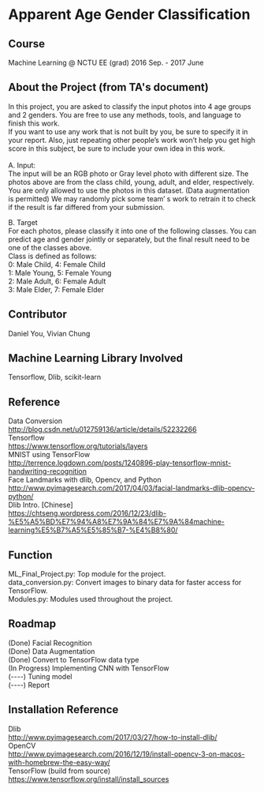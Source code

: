 # Apparent Age Gender Classification

## Course
Machine Learning @ NCTU EE (grad) 2016 Sep. - 2017 June

## About the Project (from TA's document)
In this project, you are asked to classify the input photos into 4 age groups and 2 genders. You are free to use any methods, tools, and language to finish this work. <br/>
If you want to use any work that is not built by you, be sure to specify it in your report. Also, just repeating other people’s work won’t help you get high score in this subject, be sure to include your own idea in this work. <br/> <br/>
A. Input: <br/>
The input will be an RGB photo or Gray level photo with different size. The photos above are from the class child, young, adult, and elder, respectively. <br/>
You are only allowed to use the photos in this dataset. (Data augmentation is permitted) We may randomly pick some team’ s work to retrain it to check if the result is far differed from your submission. <br/>

B. Target <br/>
For each photos, please classify it into one of the following classes. You can predict age and gender jointly or separately, but the final result need to be one of the classes above. <br/>
Class is defined as follows: <br/>
0: Male Child, 4: Female Child <br/>
1: Male Young, 5: Female Young <br/>
2: Male Adult, 6: Female Adult <br/>
3: Male Elder, 7: Female Elder <br/>

## Contributor
Daniel You, Vivian Chung

## Machine Learning Library Involved
Tensorflow, Dlib, scikit-learn

## Reference
Data Conversion <br/> 
http://blog.csdn.net/u012759136/article/details/52232266 <br/>
Tensorflow      <br/>
https://www.tensorflow.org/tutorials/layers <br/>
MNIST using TensorFlow <br/>
http://terrence.logdown.com/posts/1240896-play-tensorflow-mnist-handwriting-recognition <br/>
Face Landmarks with dlib, Opencv, and Python <br/>
http://www.pyimagesearch.com/2017/04/03/facial-landmarks-dlib-opencv-python/ <br/>
Dlib Intro. [Chinese] <br/>
https://chtseng.wordpress.com/2016/12/23/dlib-%E5%A5%BD%E7%94%A8%E7%9A%84%E7%9A%84machine-learning%E5%B7%A5%E5%85%B7-%E4%B8%80/ <br/>


## Function
ML\_Final\_Project.py: Top module for the project. <br/>
data\_conversion.py: Convert images to binary data for faster access for TensorFlow.<br />
Modules.py: Modules used throughout the project. <br/>

## Roadmap
(Done) Facial Recognition <br/>
(Done) Data Augmentation  <br/>
(Done) Convert to TensorFlow data type <br/>
(In Progress) Implementing CNN with TensorFlow <br/>
(----) Tuning model <br/>
(----) Report <br/>

## Installation Reference
Dlib <br/>
http://www.pyimagesearch.com/2017/03/27/how-to-install-dlib/ <br/>
OpenCV <br/>
http://www.pyimagesearch.com/2016/12/19/install-opencv-3-on-macos-with-homebrew-the-easy-way/ <br/>
TensorFlow (build from source) <br/>
https://www.tensorflow.org/install/install_sources <br/>
